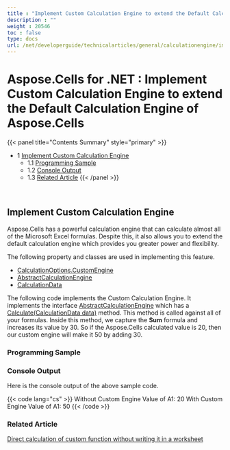 ```yaml
---
title : "Implement Custom Calculation Engine to extend the Default Calculation Engine of Aspose.Cells" 
description : "" 
weight : 20546 
toc : false
type: docs
url: /net/developerguide/technicalarticles/general/calculationengine/implement+custom+calculation+engine+to+extend+the+default+calculation+engine+of+aspose.cells/
---
```


# Aspose.Cells for .NET : Implement Custom Calculation Engine to extend the Default Calculation Engine of Aspose.Cells


{{< panel title="Contents Summary" style="primary" >}}
*   1 [Implement Custom Calculation Engine](#implement-custom-calculation-engine)
    *   1.1 [Programming Sample](#programming-sample)
    *   1.2 [Console Output](#console-output)
    *   1.3 [Related Article](#related-article)
{{< /panel >}}
 

 

## Implement Custom Calculation Engine

Aspose.Cells has a powerful calculation engine that can calculate almost all of the Microsoft Excel formulas. Despite this, it also allows you to extend the default calculation engine which provides you greater power and flexibility.

The following property and classes are used in implementing this feature.

*   [CalculationOptions.CustomEngine](https://apireference.aspose.com/net/cells/aspose.cells/calculationoptions/properties/customengine)
*   [AbstractCalculationEngine](https://apireference.aspose.com/net/cells/aspose.cells/abstractcalculationengine)
*   [CalculationData](https://apireference.aspose.com/net/cells/aspose.cells/calculationdata)

The following code implements the Custom Calculation Engine. It implements the interface [AbstractCalculationEngine](https://apireference.aspose.com/net/cells/aspose.cells/abstractcalculationengine) which has a [Calculate(CalculationData data)](https://apireference.aspose.com/net/cells/aspose.cells/abstractcalculationengine/methods/calculate) method. This method is called against all of your formulas. Inside this method, we capture the **Sum** formula and increases its value by 30. So if the Aspose.Cells calculated value is 20, then our custom engine will make it 50 by adding 30.

### Programming Sample

### Console Output

Here is the console output of the above sample code.

{{< code lang="cs" >}}
Without Custom Engine Value of A1: 20
With Custom Engine Value of A1: 50
{{< /code >}}

### Related Article

[Direct calculation of custom function without writing it in a worksheet](https://docs2.aspose.com/cells/net/developerguide/technicalarticles/general/calculationengine/direct+calculation+of+custom+function+without+writing+it+in+a+worksheet)

